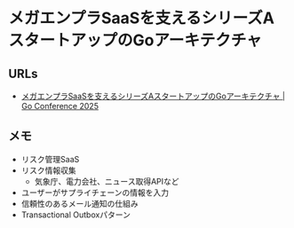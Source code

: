 # メガエンプラSaaSを支えるシリーズAスタートアップのGoアーキテクチャ

## URLs

- [メガエンプラSaaSを支えるシリーズAスタートアップのGoアーキテクチャ | Go Conference 2025](https://gocon.jp/2025/talks/1022065/)

## メモ

- リスク管理SaaS
- リスク情報収集
  - 気象庁、電力会社、ニュース取得APIなど
- ユーザーがサプライチェーンの情報を入力
- 信頼性のあるメール通知の仕組み
- Transactional Outboxパターン

